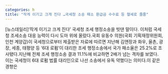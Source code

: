 ```yaml
---
categories: h
title: "작게 이기고 크게 진다 …국세청 소송 패소 환급금 수수료 등 혈세로 줄줄"
---
```

[뉴스데일리]‘작게 이기고 크게 진다’ 국세청 조세 행정소송을 빗댄 말이다. 이처럼 국세청 조세소송 대응 능력이 다시 도마 위에 올랐다.국회 유동수 의원(국회 기획재정위원회, 인천 계양갑)이 국세청으로부터 제출받은 자료에 따르면 지난해 김앤장과 화우, 율촌, 광장, 세종, 태평양 등 ‘6대 로펌’이 대리한 조세 행정소송에서 국가 패소율은 25.2%로 조사됐다.지난해 전체 조세 행정소송 결과 11.1%에 비교하면 2배가 넘는 격차를 보였다. 이는 국세청이 6대 로펌 법률 대리인으로 나선 소송에서 유독 약했다는 의미다.이 같은 경향은